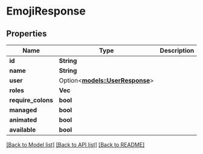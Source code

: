 # EmojiResponse

## Properties

Name | Type | Description | Notes
------------ | ------------- | ------------- | -------------
**id** | **String** |  | 
**name** | **String** |  | 
**user** | Option<[**models::UserResponse**](UserResponse.md)> |  | [optional]
**roles** | **Vec<String>** |  | 
**require_colons** | **bool** |  | 
**managed** | **bool** |  | 
**animated** | **bool** |  | 
**available** | **bool** |  | 

[[Back to Model list]](../README.md#documentation-for-models) [[Back to API list]](../README.md#documentation-for-api-endpoints) [[Back to README]](../README.md)


